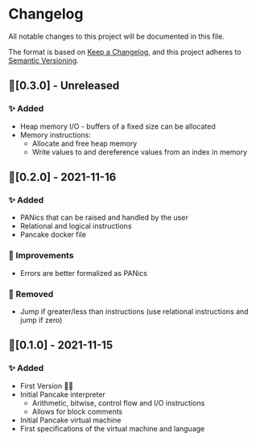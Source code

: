 # Changelog
All notable changes to this project will be documented in this file.

The format is based on [Keep a Changelog](https://keepachangelog.com/en/1.0.0/),
and this project adheres to [Semantic Versioning](https://semver.org/spec/v2.0.0.html).

## 🔖[0.3.0] - Unreleased
### ✨ Added
- Heap memory I/O - buffers of a fixed size can be allocated
- Memory instructions:
    - Allocate and free heap memory
    - Write values to and dereference values from an index in memory

## 🔖[0.2.0] - 2021-11-16
### ✨ Added
- PANics that can be raised and handled by the user
- Relational and logical instructions
- Pancake docker file

### 🙌 Improvements
- Errors are better formalized as PANics

### 👋 Removed
- Jump if greater/less than instructions (use relational instructions and jump if zero)

## 🔖[0.1.0] - 2021-11-15
### ✨ Added
- First Version 🎂🎉
- Initial Pancake interpreter
    - Arithmetic, bitwise, control flow and I/O instructions
    - Allows for block comments
- Initial Pancake virtual machine
- First specifications of the virtual machine and language